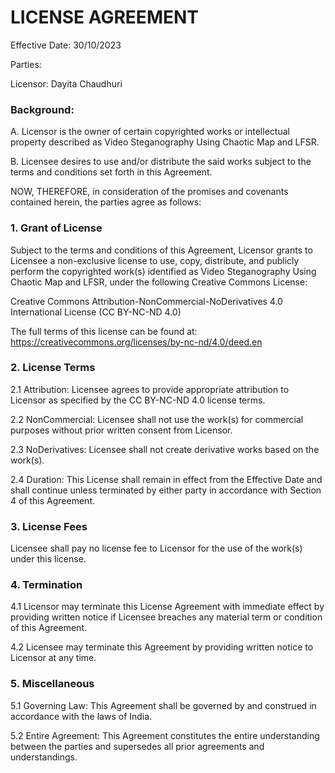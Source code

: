 # LICENSE AGREEMENT

Effective Date: 30/10/2023

Parties:

Licensor: Dayita Chaudhuri

### Background:

A. Licensor is the owner of certain copyrighted works or intellectual property described as Video Steganography Using Chaotic Map and LFSR.

B. Licensee desires to use and/or distribute the said works subject to the terms and conditions set forth in this Agreement.

NOW, THEREFORE, in consideration of the promises and covenants contained herein, the parties agree as follows:

### 1. Grant of License
Subject to the terms and conditions of this Agreement, Licensor grants to Licensee a non-exclusive license to use, copy, distribute, and publicly perform the copyrighted work(s) identified as Video Steganography Using Chaotic Map and LFSR, under the following Creative Commons License:

Creative Commons Attribution-NonCommercial-NoDerivatives 4.0 International License (CC BY-NC-ND 4.0)

The full terms of this license can be found at: https://creativecommons.org/licenses/by-nc-nd/4.0/deed.en

### 2. License Terms
2.1 Attribution: Licensee agrees to provide appropriate attribution to Licensor as specified by the CC BY-NC-ND 4.0 license terms.

2.2 NonCommercial: Licensee shall not use the work(s) for commercial purposes without prior written consent from Licensor.

2.3 NoDerivatives: Licensee shall not create derivative works based on the work(s).

2.4 Duration: This License shall remain in effect from the Effective Date and shall continue unless terminated by either party in accordance with Section 4 of this Agreement.

### 3. License Fees
Licensee shall pay no license fee to Licensor for the use of the work(s) under this license.

### 4. Termination
4.1 Licensor may terminate this License Agreement with immediate effect by providing written notice if Licensee breaches any material term or condition of this Agreement.

4.2 Licensee may terminate this Agreement by providing written notice to Licensor at any time.

### 5. Miscellaneous
5.1 Governing Law: This Agreement shall be governed by and construed in accordance with the laws of India.

5.2 Entire Agreement: This Agreement constitutes the entire understanding between the parties and supersedes all prior agreements and understandings.
